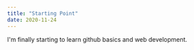 ```yaml
---
title: "Starting Point"
date: 2020-11-24
---
```


I'm finally starting to learn github basics and web development.

